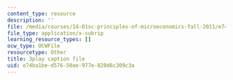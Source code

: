 ```yaml
---
content_type: resource
description: ''
file: /media/courses/14-01sc-principles-of-microeconomics-fall-2011/e74ba1bed57650ae977e820d6c309c3a_MfoAkzgpaoQ.vtt
file_type: application/x-subrip
learning_resource_types: []
ocw_type: OCWFile
resourcetype: Other
title: 3play caption file
uid: e74ba1be-d576-50ae-977e-820d6c309c3a
---
```

